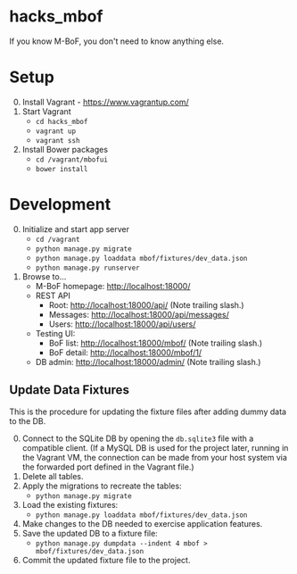 # hacks_mbof
If you know M-BoF, you don't need to know anything else.

# Setup

0. Install Vagrant - https://www.vagrantup.com/
0. Start Vagrant
   - `cd hacks_mbof`
   - `vagrant up`
   - `vagrant ssh`
0. Install Bower packages
   - `cd /vagrant/mbofui`
   - `bower install`

# Development
0. Initialize and start app server
    - `cd /vagrant`
    - `python manage.py migrate`
    - `python manage.py loaddata mbof/fixtures/dev_data.json`
    - `python manage.py runserver`
0. Browse to...
    - M-BoF homepage: [http://localhost:18000/](http://localhost:18000/)
    - REST API
        - Root: [http://localhost:18000/api/](http://localhost:18000/api/) (Note trailing slash.)
        - Messages: [http://localhost:18000/api/messages/](http://localhost:18000/api/messages/)
        - Users: [http://localhost:18000/api/users/](http://localhost:18000/api/users/)
    - Testing UI:
        - BoF list: [http://localhost:18000/mbof/](http://localhost:18000/mbof/) (Note trailing slash.)
        - BoF detail: [http://localhost:18000/mbof/1/](http://localhost:18000/mbof/1/)
    - DB admin: [http://localhost:18000/admin/](http://localhost:18000/admin/) (Note trailing slash.)

## Update Data Fixtures ##

This is the procedure for updating the fixture files after adding dummy data to the DB.

0. Connect to the SQLite DB by opening the `db.sqlite3` file with a compatible client.  (If a MySQL DB is used for the project later, running in the Vagrant VM, the connection can be made from your host system via the forwarded port defined in the Vagrant file.)
0. Delete all tables.
0. Apply the migrations to recreate the tables:
    - `python manage.py migrate`
0. Load the existing fixtures:
    - `python manage.py loaddata mbof/fixtures/dev_data.json`
0. Make changes to the DB needed to exercise application features.
0. Save the updated DB to a fixture file:
    - `python manage.py dumpdata --indent 4 mbof > mbof/fixtures/dev_data.json`
0. Commit the updated fixture file to the project.
